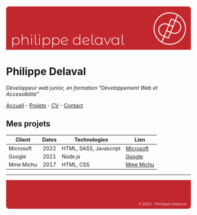 ![dev picture](/images/header.png)

# Philippe Delaval

*Développeur web junior, en formation "Développement Web et Accessibilité"*

[Accueil](README.md) -
[Projets](projets.md) -
[CV](cv.md) -
[Contact](contact.md)

## Mes projets

| Client     | Dates  | Technologies             | Lien                                         |
|   ---      |  :-:   |---                       |---                                           |
| Microsoft  |  2022  | HTML, SASS, Javascript   | [Microsoft](https://www.microsoft.com/fr-fr) |
| Google     |  2021  | Node.js                  | [Google](https://www.google.fr)              |
| Mme Michu  |  2017  | HTML, CSS                | [Mme Michu](https://fr.wiktionary.org/wiki/Madame_Michu#:~:text=Nom%20propre&text=N'importe%20qui%2C%20la%20Fran%C3%A7aise%20moyenne.)     |

---

![dev picture](/images/footer.png)

